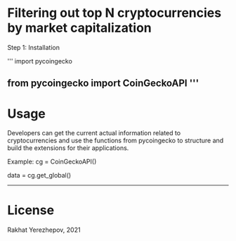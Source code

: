 # Filtering out top N cryptocurrencies by market capitalization 

Step 1: Installation

'''
import pycoingecko

from pycoingecko import CoinGeckoAPI
'''
---
# Usage
 Developers can get the current actual information related to cryptocurrencies and use the functions from pycoingecko to structure and build the extensions for their applications.

Example: 
cg = CoinGeckoAPI()

data = cg.get_global()

--- 
# License
Rakhat Yerezhepov, 2021
